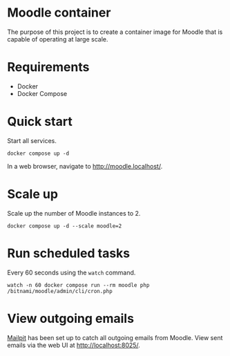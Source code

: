 # Moodle container

The purpose of this project is to create a container image for Moodle that is capable of operating at large scale.

# Requirements

- Docker
- Docker Compose

# Quick start

Start all services.
```
docker compose up -d
```

In a web browser, navigate to <http://moodle.localhost/>.

# Scale up

Scale up the number of Moodle instances to 2.
```
docker compose up -d --scale moodle=2
```

# Run scheduled tasks

Every 60 seconds using the `watch` command.
```
watch -n 60 docker compose run --rm moodle php /bitnami/moodle/admin/cli/cron.php
```

# View outgoing emails

[Mailpit] has been set up to catch all outgoing emails from Moodle. View sent emails via the web UI at <http://localhost:8025/>.


[Mailpit]: https://github.com/axllent/mailpit
